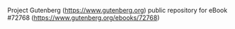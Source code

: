 Project Gutenberg (https://www.gutenberg.org) public repository
for eBook #72768 (https://www.gutenberg.org/ebooks/72768)
